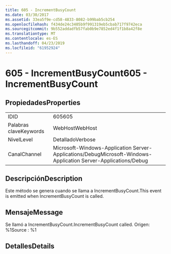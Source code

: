 ```yaml
---
title: 605 - IncrementBusyCount
ms.date: 03/30/2017
ms.assetid: 33ea5f9e-cd58-4833-8082-b99bab5cb254
ms.openlocfilehash: f434de24c3405b9f991319eb5cbab717f9742eca
ms.sourcegitcommit: 9b552addadfb57fab0b9e7852ed4f1f1b8a42f8e
ms.translationtype: MT
ms.contentlocale: es-ES
ms.lasthandoff: 04/23/2019
ms.locfileid: "61952924"
---
```

# <a name="605---incrementbusycount"></a><span data-ttu-id="975eb-102">605 - IncrementBusyCount</span><span class="sxs-lookup"><span data-stu-id="975eb-102">605 - IncrementBusyCount</span></span>
## <a name="properties"></a><span data-ttu-id="975eb-103">Propiedades</span><span class="sxs-lookup"><span data-stu-id="975eb-103">Properties</span></span>  
  
|||  
|-|-|  
|<span data-ttu-id="975eb-104">ID</span><span class="sxs-lookup"><span data-stu-id="975eb-104">ID</span></span>|<span data-ttu-id="975eb-105">605</span><span class="sxs-lookup"><span data-stu-id="975eb-105">605</span></span>|  
|<span data-ttu-id="975eb-106">Palabras clave</span><span class="sxs-lookup"><span data-stu-id="975eb-106">Keywords</span></span>|<span data-ttu-id="975eb-107">WebHost</span><span class="sxs-lookup"><span data-stu-id="975eb-107">WebHost</span></span>|  
|<span data-ttu-id="975eb-108">Nivel</span><span class="sxs-lookup"><span data-stu-id="975eb-108">Level</span></span>|<span data-ttu-id="975eb-109">Detallado</span><span class="sxs-lookup"><span data-stu-id="975eb-109">Verbose</span></span>|  
|<span data-ttu-id="975eb-110">Canal</span><span class="sxs-lookup"><span data-stu-id="975eb-110">Channel</span></span>|<span data-ttu-id="975eb-111">Microsoft-Windows-Application Server-Applications/Debug</span><span class="sxs-lookup"><span data-stu-id="975eb-111">Microsoft-Windows-Application Server-Applications/Debug</span></span>|  
  
## <a name="description"></a><span data-ttu-id="975eb-112">Descripción</span><span class="sxs-lookup"><span data-stu-id="975eb-112">Description</span></span>  
 <span data-ttu-id="975eb-113">Este método se genera cuando se llama a IncrementBusyCount.</span><span class="sxs-lookup"><span data-stu-id="975eb-113">This event is emitted when IncrementBusyCount is called.</span></span>  
  
## <a name="message"></a><span data-ttu-id="975eb-114">Mensaje</span><span class="sxs-lookup"><span data-stu-id="975eb-114">Message</span></span>  
 <span data-ttu-id="975eb-115">Se llamó a IncrementBusyCount.</span><span class="sxs-lookup"><span data-stu-id="975eb-115">IncrementBusyCount called.</span></span> <span data-ttu-id="975eb-116">Origen: %1</span><span class="sxs-lookup"><span data-stu-id="975eb-116">Source : %1</span></span>  
  
## <a name="details"></a><span data-ttu-id="975eb-117">Detalles</span><span class="sxs-lookup"><span data-stu-id="975eb-117">Details</span></span>
